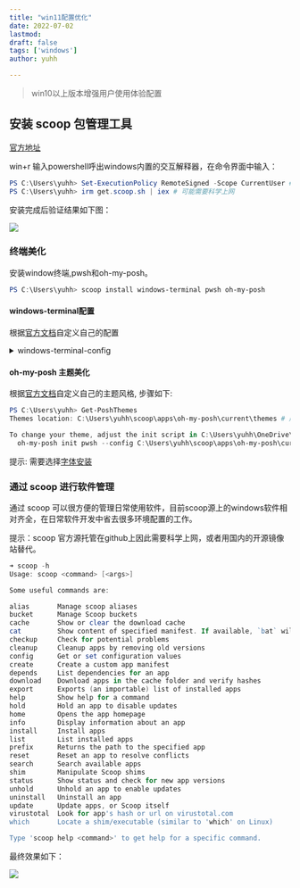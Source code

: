```yaml
---
title: "win11配置优化"
date: 2022-07-02
lastmod: 
draft: false
tags: ['windows']
author: yuhh

---
```


> win10以上版本增强用户使用体验配置

## 安装 scoop 包管理工具

[官方地址](https://scoop.sh)

win+r 输入powershell呼出windows内置的交互解释器，在命令界面中输入：

```powershell
PS C:\Users\yuhh> Set-ExecutionPolicy RemoteSigned -Scope CurrentUser # Optional: Needed to run a remote script the first time
PS C:\Users\yuhh> irm get.scoop.sh | iex # 可能需要科学上网
```
安装完成后验证结果如下图：

![](/images/scoop.jpg)

### 终端美化

安装window终端,pwsh和oh-my-posh。

```powershell
PS C:\Users\yuhh> scoop install windows-terminal pwsh oh-my-posh
```

#### windows-terminal配置
根据[官方文档](https://docs.microsoft.com/zh-cn/windows/terminal/)自定义自己的配置

<details>
    <summary>windows-terminal-config</summary>
    <pre>
        <code>
        {
    "$help": "https://aka.ms/terminal-documentation",
    "$schema": "https://aka.ms/terminal-profiles-schema",
    "actions": 
    [
        {
            "command": 
            {
                "action": "copy",
                "singleLine": false
            },
            "keys": "ctrl+c"
        },
        {
            "command": "paste",
            "keys": "ctrl+v"
        },
        {
            "command": "find",
            "keys": "ctrl+shift+f"
        },
        {
            "command": 
            {
                "action": "splitPane",
                "split": "auto",
                "splitMode": "duplicate"
            },
            "keys": "alt+shift+d"
        }
    ],
    "copyFormatting": "none",
    "copyOnSelect": true,
    "defaultProfile": "{574e775e-4f2a-5b96-ac1e-a2962a402336}",
    "profiles": 
    {
        "defaults": 
        {
            "font": 
            {
                "face": "MesloLGS NF"
            }
        },
        "list": 
        [
            {
                "guid": "{61c54bbd-c2c6-5271-96e7-009a87ff44bf}",
                "hidden": true,
                "name": "Windows PowerShell"
            },
            {
                "backgroundImage": "C:\\Users\\yuhh\\OneDrive\\\u56fe\u7247\\backiee-49828.jpg",
                "backgroundImageOpacity": 0.69999999999999996,
                "colorScheme": "Campbell",
                "font": 
                {
                    "face": "Hack NF"
                },
                "guid": "{0caa0dad-35be-5f56-a8ff-afceeeaa6101}",
                "hidden": false,
                "name": "cmd",
                "suppressApplicationTitle": true
            },
            {
                "colorScheme": "Tango Dark",
                "font": 
                {
                    "face": "MesloLGS NF",
                    "size": 11
                },
                "guid": "{574e775e-4f2a-5b96-ac1e-a2962a402336}",
                "hidden": false,
                "name": "PShell",
                "opacity": 30,
                "source": "Windows.Terminal.PowershellCore",
                "suppressApplicationTitle": true,
                "useAcrylic": true
            },
            {
                "guid": "{b453ae62-4e3d-5e58-b989-0a998ec441b8}",
                "hidden": true,
                "name": "Azure Cloud Shell",
                "source": "Windows.Terminal.Azure"
            }
        ]
    },
    "schemes": 
    [
        {
            "background": "#0C0C0C",
            "black": "#0C0C0C",
            "blue": "#0037DA",
            "brightBlack": "#767676",
            "brightBlue": "#3B78FF",
            "brightCyan": "#61D6D6",
            "brightGreen": "#16C60C",
            "brightPurple": "#B4009E",
            "brightRed": "#E74856",
            "brightWhite": "#F2F2F2",
            "brightYellow": "#F9F1A5",
            "cursorColor": "#FFFFFF",
            "cyan": "#3A96DD",
            "foreground": "#CCCCCC",
            "green": "#13A10E",
            "name": "Campbell",
            "purple": "#881798",
            "red": "#C50F1F",
            "selectionBackground": "#FFFFFF",
            "white": "#CCCCCC",
            "yellow": "#C19C00"
        },
        {
            "background": "#012456",
            "black": "#0C0C0C",
            "blue": "#0037DA",
            "brightBlack": "#767676",
            "brightBlue": "#3B78FF",
            "brightCyan": "#61D6D6",
            "brightGreen": "#16C60C",
            "brightPurple": "#B4009E",
            "brightRed": "#E74856",
            "brightWhite": "#F2F2F2",
            "brightYellow": "#F9F1A5",
            "cursorColor": "#FFFFFF",
            "cyan": "#3A96DD",
            "foreground": "#CCCCCC",
            "green": "#13A10E",
            "name": "Campbell Powershell",
            "purple": "#881798",
            "red": "#C50F1F",
            "selectionBackground": "#FFFFFF",
            "white": "#CCCCCC",
            "yellow": "#C19C00"
        },
        {
            "background": "#282C34",
            "black": "#282C34",
            "blue": "#61AFEF",
            "brightBlack": "#5A6374",
            "brightBlue": "#61AFEF",
            "brightCyan": "#56B6C2",
            "brightGreen": "#98C379",
            "brightPurple": "#C678DD",
            "brightRed": "#E06C75",
            "brightWhite": "#DCDFE4",
            "brightYellow": "#E5C07B",
            "cursorColor": "#FFFFFF",
            "cyan": "#56B6C2",
            "foreground": "#DCDFE4",
            "green": "#98C379",
            "name": "One Half Dark",
            "purple": "#C678DD",
            "red": "#E06C75",
            "selectionBackground": "#FFFFFF",
            "white": "#DCDFE4",
            "yellow": "#E5C07B"
        },
        {
            "background": "#FAFAFA",
            "black": "#383A42",
            "blue": "#0184BC",
            "brightBlack": "#4F525D",
            "brightBlue": "#61AFEF",
            "brightCyan": "#56B5C1",
            "brightGreen": "#98C379",
            "brightPurple": "#C577DD",
            "brightRed": "#DF6C75",
            "brightWhite": "#FFFFFF",
            "brightYellow": "#E4C07A",
            "cursorColor": "#4F525D",
            "cyan": "#0997B3",
            "foreground": "#383A42",
            "green": "#50A14F",
            "name": "One Half Light",
            "purple": "#A626A4",
            "red": "#E45649",
            "selectionBackground": "#FFFFFF",
            "white": "#FAFAFA",
            "yellow": "#C18301"
        },
        {
            "background": "#002B36",
            "black": "#002B36",
            "blue": "#268BD2",
            "brightBlack": "#073642",
            "brightBlue": "#839496",
            "brightCyan": "#93A1A1",
            "brightGreen": "#586E75",
            "brightPurple": "#6C71C4",
            "brightRed": "#CB4B16",
            "brightWhite": "#FDF6E3",
            "brightYellow": "#657B83",
            "cursorColor": "#FFFFFF",
            "cyan": "#2AA198",
            "foreground": "#839496",
            "green": "#859900",
            "name": "Solarized Dark",
            "purple": "#D33682",
            "red": "#DC322F",
            "selectionBackground": "#FFFFFF",
            "white": "#EEE8D5",
            "yellow": "#B58900"
        },
        {
            "background": "#FDF6E3",
            "black": "#002B36",
            "blue": "#268BD2",
            "brightBlack": "#073642",
            "brightBlue": "#839496",
            "brightCyan": "#93A1A1",
            "brightGreen": "#586E75",
            "brightPurple": "#6C71C4",
            "brightRed": "#CB4B16",
            "brightWhite": "#FDF6E3",
            "brightYellow": "#657B83",
            "cursorColor": "#002B36",
            "cyan": "#2AA198",
            "foreground": "#657B83",
            "green": "#859900",
            "name": "Solarized Light",
            "purple": "#D33682",
            "red": "#DC322F",
            "selectionBackground": "#FFFFFF",
            "white": "#EEE8D5",
            "yellow": "#B58900"
        },
        {
            "background": "#000000",
            "black": "#000000",
            "blue": "#3465A4",
            "brightBlack": "#555753",
            "brightBlue": "#729FCF",
            "brightCyan": "#34E2E2",
            "brightGreen": "#8AE234",
            "brightPurple": "#AD7FA8",
            "brightRed": "#EF2929",
            "brightWhite": "#EEEEEC",
            "brightYellow": "#FCE94F",
            "cursorColor": "#FFFFFF",
            "cyan": "#06989A",
            "foreground": "#D3D7CF",
            "green": "#4E9A06",
            "name": "Tango Dark",
            "purple": "#75507B",
            "red": "#CC0000",
            "selectionBackground": "#FFFFFF",
            "white": "#D3D7CF",
            "yellow": "#C4A000"
        },
        {
            "background": "#FFFFFF",
            "black": "#000000",
            "blue": "#3465A4",
            "brightBlack": "#555753",
            "brightBlue": "#729FCF",
            "brightCyan": "#34E2E2",
            "brightGreen": "#8AE234",
            "brightPurple": "#AD7FA8",
            "brightRed": "#EF2929",
            "brightWhite": "#EEEEEC",
            "brightYellow": "#FCE94F",
            "cursorColor": "#000000",
            "cyan": "#06989A",
            "foreground": "#555753",
            "green": "#4E9A06",
            "name": "Tango Light",
            "purple": "#75507B",
            "red": "#CC0000",
            "selectionBackground": "#FFFFFF",
            "white": "#D3D7CF",
            "yellow": "#C4A000"
        },
        {
            "background": "#000000",
            "black": "#000000",
            "blue": "#000080",
            "brightBlack": "#808080",
            "brightBlue": "#0000FF",
            "brightCyan": "#00FFFF",
            "brightGreen": "#00FF00",
            "brightPurple": "#FF00FF",
            "brightRed": "#FF0000",
            "brightWhite": "#FFFFFF",
            "brightYellow": "#FFFF00",
            "cursorColor": "#FFFFFF",
            "cyan": "#008080",
            "foreground": "#C0C0C0",
            "green": "#008000",
            "name": "Vintage",
            "purple": "#800080",
            "red": "#800000",
            "selectionBackground": "#FFFFFF",
            "white": "#C0C0C0",
            "yellow": "#808000"
        }
    ],
    "startOnUserLogin": true
}      
        </code>
    </pre>
</details>

#### oh-my-posh 主题美化

根据[官方文档](https://ohmyposh.dev/docs/installation/windows)自定义自己的主题风格,
步骤如下:
```powershell
PS C:\Users\yuhh> Get-PoshThemes
Themes location: C:\Users\yuhh\scoop\apps\oh-my-posh\current\themes # 所有的主题在这个路径中

To change your theme, adjust the init script in C:\Users\yuhh\OneDrive\文档\PowerShell\Microsoft.PowerShell_profile.ps1.Example:
  oh-my-posh init pwsh --config C:\Users\yuhh\scoop\apps\oh-my-posh\current\themes/jandedobbeleer.omp.json | Invoke-Expression # 输入$PROFILE显示PowerShell_profile.ps1的路径加入提示配置
```
提示: 需要选择[字体安装](https://www.nerdfonts.com/)
### 通过 scoop 进行软件管理

通过 scoop 可以很方便的管理日常使用软件，目前scoop源上的windows软件相对齐全，在日常软件开发中省去很多环境配置的工作。

提示：scoop 官方源托管在github上因此需要科学上网，或者用国内的开源镜像站替代。
```powershell
➜ scoop -h
Usage: scoop <command> [<args>]

Some useful commands are:

alias       Manage scoop aliases
bucket      Manage Scoop buckets
cache       Show or clear the download cache
cat         Show content of specified manifest. If available, `bat` will be used to pretty-print the JSON.
checkup     Check for potential problems
cleanup     Cleanup apps by removing old versions
config      Get or set configuration values
create      Create a custom app manifest
depends     List dependencies for an app
download    Download apps in the cache folder and verify hashes
export      Exports (an importable) list of installed apps
help        Show help for a command
hold        Hold an app to disable updates
home        Opens the app homepage
info        Display information about an app
install     Install apps
list        List installed apps
prefix      Returns the path to the specified app
reset       Reset an app to resolve conflicts
search      Search available apps
shim        Manipulate Scoop shims
status      Show status and check for new app versions
unhold      Unhold an app to enable updates
uninstall   Uninstall an app
update      Update apps, or Scoop itself
virustotal  Look for app's hash or url on virustotal.com
which       Locate a shim/executable (similar to 'which' on Linux)

Type 'scoop help <command>' to get help for a specific command.
```
最终效果如下：

![](/images/terminal.png)